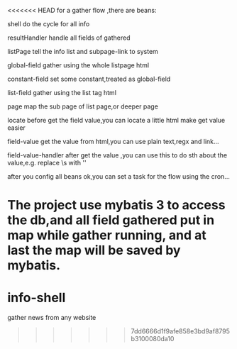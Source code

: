 <<<<<<< HEAD
for a gather flow ,there are beans:

  shell    do the cycle for all info
  
  resultHandler    handle all fields of gathered
  
  listPage    tell the info list and subpage-link to system
  
  global-field    gather using the whole listpage html
  
  constant-field    set some constant,treated as global-field
  
  list-field    gather using the list tag html
  
  page    map the sub page of list page,or deeper page
  
  locate    before get the field value,you can locate a little html make get value easier
  
  field-value    get the value from html,you can use plain text,regx and link...
  
  field-value-handler    after get the value ,you can use this to do sth about the value,e.g. replace \s with ''
  
after you config all beans ok,you can set a task for the flow using the cron...

  The project use mybatis 3 to access the db,and all field gathered put in map while gather running, and at last the map 
will be saved by mybatis.
=======
# info-shell
gather news from any website
>>>>>>> 7dd6666d1f9afe858e3bd9af8795b3100080da10
